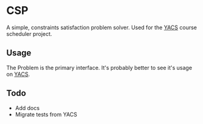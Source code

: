 CSP
===

A simple, constraints satisfaction problem solver. Used for the [YACS][] course
scheduler project.

Usage
-----

The Problem is the primary interface. It's probably better to see it's usage
on [YACS][scheduler].

[yacs]: http://github.com/jeffh/yacs
[scheduler]: https://github.com/jeffh/YACS/blob/master/lib/rpi_courses/scheduler.py

Todo
-----

- Add docs
- Migrate tests from YACS
